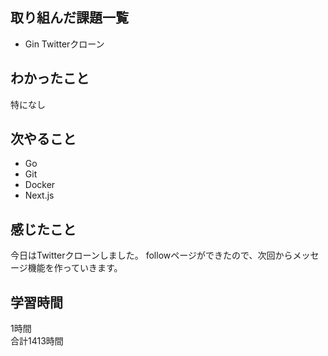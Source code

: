 ## 取り組んだ課題一覧
- Gin Twitterクローン

## わかったこと
特になし

## 次やること
- Go
- Git
- Docker
- Next.js

## 感じたこと
今日はTwitterクローンしました。
followページができたので、次回からメッセージ機能を作っていきます。

## 学習時間
1時間<br />
合計1413時間
